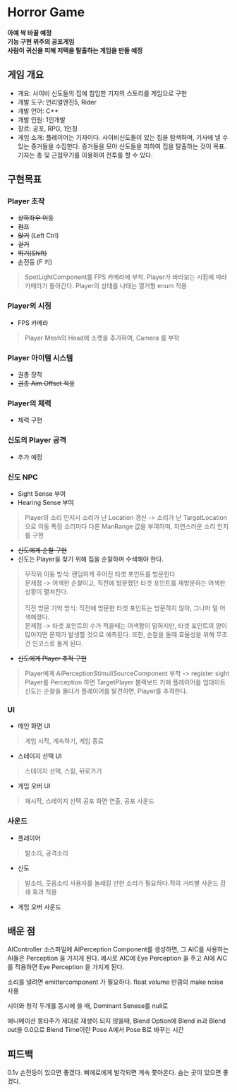  # Horror Game
**아예 싹 바꿀 예정<br>
기능 구현 위주의 공포게임<br>
사람이 귀신을 피해 저택을 탈출하는 게임을 만들 예정**


## 게임 개요
- 개요: 사이비 신도들의 집에 침입한 기자의 스토리를 게임으로 구현
- 개발 도구: 언리얼엔진5, Rider
- 개발 언어: C++
- 개발 인원: 1인개발
- 장르: 공포, RPG, 1인칭
- 게임 소개: 플레이어는 기자이다. 사이비신도들이 있는 집을 탐색하며, 기사에 낼 수 있는 증거들을 수집한다. 증거들을 모아 신도들을 피하여 집을 탈출하는 것이 목표. 
             기자는 총 및 근접무기를 이용하여 전투를 할 수 있다.

## 구현목표
### Player 조작
 - ~~상하좌우 이동~~
 - ~~점프~~
 - ~~앉기~~ (Left Ctrl)
 - ~~걷기~~
 - ~~뛰기(Shift)~~
 - 손전등 (F 키)
 > SpotLightComponent를 FPS 카메라에 부착. Player가 바라보는 시점에 따라 카메라가 돌아간다.
 > Player의 상태를 나태는 열거형 enum 적용
 
 
 ### Player의 시점
- FPS 카메라
> Player Mesh의 Head에 소켓을 추가하여, Camera 를 부착

### Player 아이템 시스템
- 권총 장착
- ~~권총 Aim Offset 적용~~

 
 ### Player의 체력
 - 체력 구현
 
 ### 신도의 Player 공격
 - 추가 예정


### 신도 NPC 
  - Sight Sense 부여
  - Hearing Sense 부여
  >  Player의 소리 인지시 소리가 난 Location 갱신 -> 소리가 난 TargetLocation으로 이동
  > 특정 소리마다 다른 ManRange 값을 부여하여, 자연스러운 소리 인지를 구현
  - ~~신도에게 순찰 구현~~
  - 신도는 Player을 찾기 위해 집을 순찰하며 수색해야 한다. <br>
   >  무작위 이동 방식: 랜덤하게 주어진 타겟 포인트를 방문한다. <br>문제점 -> 어색한 순찰이고, 직전에 방문했던 타겟 포인트를 재방문하는 어색한 상황이 펼쳐진다.<br><br>
   >  직전 방문 기억 방식: 직전에 방문한 타겟 포인트는 방문하지 않아, 그나마 덜 어색해졌다. <br>문제점 -> 타겟 포인트의 수가 적을때는 어색함이 덜하지만, 타겟 포인트의 양이 많아지면 문제가 발생할 것으로 예측된다. 또한, 순찰을 돌때 효율성을 위해 무조건 인코스로 돌게 된다.
   
  - ~~신도에게 Player 추적 구현~~
  > Player에게 AIPerceptionStimuliSourceComponent 부착 -> register sight <br>
  > Player를 Perception 하면 TargetPlayer 블랙보드 키에 플레이어를 업데이트 <br>
  > 신도는 순찰을 돌다가 플레이어를 발견하면, Player를 추격한다. <br>
  


### UI
- 메인 화면 UI
 > 게임 시작, 계속하기, 게임 종료 
- 스테이지 선택 UI
 > 스테이지 선택, 스킬, 뒤로가기
- 게임 오버 UI
 > 재시작, 스테이지 선택
 > 공포 화면 연출, 공포 사운드
 
### 사운드
- 플레이어
> 발소리, 공격소리
- 신도
> 발소리, 웃음소리
> 사용자를 놀래킬 만한 소리가 필요하다.적의 거리별 사운드 감쇄 효과 적용
- 게임 오버 사운드



## 배운 점
AIController 소스파일에 AIPerception Component를 생성하면, 그 AIC를 사용하는 AI들은 Perception 을 가지게 된다. 예시로 AIC에 Eye Perception 을 주고 AI에 AIC를 적용하면 Eye Perception 을 가지게 된다.

소리를 낼려면 emittercomponent 가 필요하다. float volume 만큼의 make noise 사용 

시야와 청각 두개를 동시에 쓸 때, Dominant Senese를 null로 

애니메이션 몽타주가 제대로 재생이 되지 않을때, Blend Option에 Blend in과 Blend out을 0.0으로 
Blend Time이란 Pose A에서 Pose B로 바꾸는 시간


## 피드백
0.1v
손전등이 있으면 좋겠다.
삐에로에게 발각되면 계속 쫓아온다. 숨는 곳이 있으면 좋겠다.






